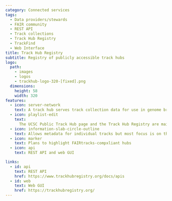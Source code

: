 ```yaml
---
category: Connected services
tags:
  - Data providers/stewards
  - FAIR community
  - REST API
  - Track collections
  - Track Hub Registry
  - TrackFind
  - Web Interface
title: Track Hub Registry
subtitle: Registry of publicly accessible track hubs
logo:
  path:
    - images
    - logos
    - trackhub-logo-320-[fixed].png
  dimensions:
    height: 58
    width: 320
features:
  - icon: server-network
    text: A track hub serves track collection data for use in genome browsers
  - icon: playlist-edit
    text:
      The UCSC Public Track Hub page and the Track Hub Registry are main registries of track hubs
  - icon: information-slab-circle-outline
    text: Allows metadata for individual tracks but most focus is on the hubs themselves
  - icon: marker
    text: Plans to highlight FAIRtracks-compxliant hubs
  - icon: api
    text: REST API and web GUI

links:
  - id: api
    text: REST API
    href: https://www.trackhubregistry.org/docs/apis
  - id: web
    text: Web GUI
    href: https://trackhubregistry.org/
---
```

